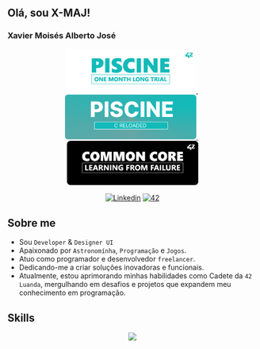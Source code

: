 ## Olá, sou X-MAJ!
### Xavier Moisés Alberto José 




<p float="center" align="center">

  <a href="https://github.com/xmaj2001/42-piscine">
    <img src="42/banners/profile/github_profile_banner_round_piscine_v1.png" width="265">
  </a>
  &nbsp;
  <a href="https://github.com/xmaj2001/42-common-core">
    <img src="42/banners/profile/creloaded2.png" width="265"/>
  </a>
  &nbsp;
  <a href="https://github.com/xmaj2001/42-common-core">
    <img src="42/banners/profile/github_profile_banner_round_common_core_v1.png" width="265"/>
  </a>
</p>


<p align="center">
    <a href='https://www.linkedin.com/in/xmaj2001' target="_blank"><img alt='Linkedin' src='https://img.shields.io/badge/LinkedIn-100000?style=flat&logo=Linkedin&logoColor=white&labelColor=0A66C2&color=0A66C2'/></a>
    </a>
    <a href='https://profile.intra.42.fr/users/xmaj2001' target="_blank"><img alt='42' src='https://img.shields.io/badge/Luanda-100000?style=flat&logo=42&logoColor=white&labelColor=000000&color=000000'/></a>
    </a>
</p>

## Sobre me

- Sou `Developer` & `Designer UI`
- Apaixonado por `Astronomínha`, `Programação` e `Jogos`.
- Atuo como programador e desenvolvedor `freelancer`.
- Dedicando-me a criar soluções inovadoras e funcionais.
- Atualmente, estou aprimorando minhas habilidades como Cadete da `42 Luanda`, mergulhando em desafios e projetos que expandem meu conhecimento em programação.

## Skills

<p align="center">
  <a href="https://skillicons.dev">
    <img src="https://skillicons.dev/icons?i=c,cs,cpp,html,css,git,github,bash,linux,vscode,figma,xd,ps,markdown,mysql,php,nodejs,vuejs,electron,react,unity,unrealengine,laravel,bootstrap,tailwind" />
  </a>
</p>
